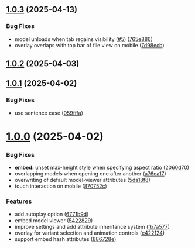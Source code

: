 ## [1.0.3](https://github.com/janispritzkau/obsidian-model-viewer/compare/1.0.2...1.0.3) (2025-04-13)


### Bug Fixes

* model unloads when tab regains visibility ([#5](https://github.com/janispritzkau/obsidian-model-viewer/issues/5)) ([765e886](https://github.com/janispritzkau/obsidian-model-viewer/commit/765e886bdc64c52095e99348ed8ea5a2bef06192))
* overlay overlaps with top bar of file view on mobile ([7d98ecb](https://github.com/janispritzkau/obsidian-model-viewer/commit/7d98ecbb9c0768ba484cf91b2a4a95f1ef78eb49))



## [1.0.2](https://github.com/janispritzkau/obsidian-model-viewer/compare/1.0.1...1.0.2) (2025-04-03)



## [1.0.1](https://github.com/janispritzkau/obsidian-model-viewer/compare/1.0.0...1.0.1) (2025-04-02)


### Bug Fixes

* use sentence case ([059fffa](https://github.com/janispritzkau/obsidian-model-viewer/commit/059fffaf0885f47f2e75a5a34f86d3be983aaa9e))



# [1.0.0](https://github.com/janispritzkau/obsidian-model-viewer/compare/1.0.0-alpha...1.0.0) (2025-04-02)


### Bug Fixes

* **embed:** unset max-height style when specifying aspect ratio ([2060d70](https://github.com/janispritzkau/obsidian-model-viewer/commit/2060d705a3001d40929e13856cebe0b918df2ce2))
* overlapping models when opening one after another ([a76ea17](https://github.com/janispritzkau/obsidian-model-viewer/commit/a76ea17977ef47b171efe4a71c56ae8f511a162f))
* overwriting of default model-viewer attributes ([5da18f8](https://github.com/janispritzkau/obsidian-model-viewer/commit/5da18f87e48d4f950de92b4670ae9e72cfff5850))
* touch interaction on mobile ([870752c](https://github.com/janispritzkau/obsidian-model-viewer/commit/870752cadea827d41fe5e159c4f005ba23b03a62))


### Features

* add autoplay option ([6771b9d](https://github.com/janispritzkau/obsidian-model-viewer/commit/6771b9dd41876e7602a52057321dd43cf14931bc))
* embed model viewer ([5422829](https://github.com/janispritzkau/obsidian-model-viewer/commit/54228294d12fa6810aefa10cadeb569da74dae63))
* improve settings and add attribute inheritance system ([fb7a577](https://github.com/janispritzkau/obsidian-model-viewer/commit/fb7a577f7c70b8bb09ad4ef2f286d511b75f3e87))
* overlay for variant selection and animation controls ([e422124](https://github.com/janispritzkau/obsidian-model-viewer/commit/e422124216afe77f57effc14aec2ceb9a0395200))
* support embed hash attributes ([886728e](https://github.com/janispritzkau/obsidian-model-viewer/commit/886728e99169b88e79806f49fc9ea574958b5318))



